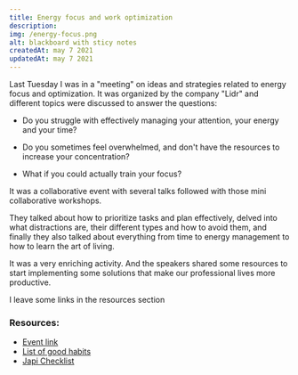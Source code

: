 ```yaml
---
title: Energy focus and work optimization
description:
img: /energy-focus.png
alt: blackboard with sticy notes
createdAt: may 7 2021
updatedAt: may 7 2021
---
```


Last Tuesday I was in a "meeting" on ideas and strategies related to energy focus and optimization. It was organized by the company "Lidr" and different topics were discussed to answer the questions:

-   Do you struggle with effectively managing your attention, your energy and your time?

-   Do you sometimes feel overwhelmed, and don't have the resources to increase your concentration?

-   What if you could actually train your focus?

It was a collaborative event with several talks followed with those mini collaborative workshops.

They talked about how to prioritize tasks and plan effectively, delved into what distractions are, their different types and how to avoid them, and finally they also talked about everything from time to energy management to how to learn the art of living.

It was a very enriching activity. And the speakers shared some resources to start implementing some solutions that make our professional lives more productive.

I leave some links in the resources section

### Resources:

-   [Event link](https://lu.ma/focus-in-a-world-of-distractions-Lidr?tk=LHgxHz)
-   [List of good habits](https://airtable.com/login?continue=%2FtblIHeMnO8aTj3DEw%2FviwWgku5MNjzmACBR%3Fblocks%3Dhide&redirectSource=liveapp)
-   [Japi Checklist](https://www.notion.so/Habits-Tracker-Lidr-f15a8e621c484e338b8cda5e8993020d)
